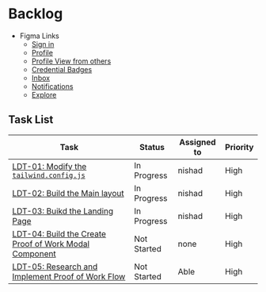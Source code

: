 # Backlog

- Figma Links
  - [Sign in](http://shorturl.at/fmrsv)
  - [Profile](http://shorturl.at/rGQT5)
  - [Profile View from others](http://shorturl.at/djK23)
  - [Credential Badges](http://shorturl.at/hjkoq)
  - [Inbox](http://shorturl.at/mvwOV)
  - [Notifications](http://shorturl.at/ajSW7)
  - [Explore](http://shorturl.at/cGIK3)


## Task List

| Task                                                                  | Status      | Assigned to | Priority |
| --------------------------------------------------------------------- | ----------- | ----------- | -------- |
| [LDT-01: Modify the `tailwind.config.js`](./LKD-01.md)                | In Progress | nishad      | High     |
| [LDT-02: Build the Main layout](./LKD-02.md)                          | In Progress | nishad      | High     |
| [LDT-03: Buikd the Landing Page](./LKD-03.md)                         | In Progress | nishad      | High     |
| [LDT-04: Build the Create Proof of Work Modal Component](./LKD-04.md) | Not Started | none        | High     |
| [LDT-05: Research and Implement Proof of Work Flow](./LKD-05.md)      | Not Started | Able        | High     |

